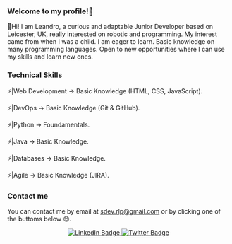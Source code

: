 ### Welcome to my profile!👋

👋Hi! I am Leandro, a curious and adaptable Junior Developer based on Leicester, UK, really interested on robotic and programming. My interest came from when I was a child. I am eager to learn. Basic knowledge on many programming languages. Open to new opportunities where I can use my skills and learn new ones.

### Technical Skills

⚡|Web Development -> Basic Knowledge (HTML, CSS, JavaScript).

⚡|DevOps -> Basic Knowledge (Git & GitHub).

⚡|Python -> Foundamentals.

⚡|Java -> Basic Knowledge.

⚡|Databases -> Basic Knowledge.

⚡|Agile -> Basic Knowledge (JIRA).

### Contact me 

You can contact me by email at sdev.rlp@gmail.com or by clicking one of the buttoms below 😊.

<div id="badges" align="center">

  <a href="https://www.linkedin.com/in/ronny-larreategui-puma-bb6814256/">
    <img src="https://img.shields.io/badge/LinkedIn-blue?style=for-the-badge&logo=linkedin&logoColor=white" alt="LinkedIn Badge"/>
  </a>
  <a href="https://twitter.com/GlitchedLeo">
    <img src="https://img.shields.io/badge/Twitter-blue?style=for-the-badge&logo=twitter&logoColor=white" alt="Twitter Badge"/>
  </a>
  
</div>
